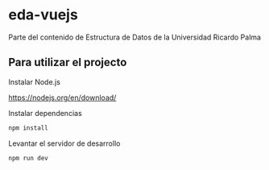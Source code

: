 # eda-vuejs

Parte del contenido de Estructura de Datos de la Universidad Ricardo Palma

## Para utilizar el projecto

Instalar Node.js

https://nodejs.org/en/download/

Instalar dependencias

```sh
npm install
```
Levantar el servidor de desarrollo

```sh
npm run dev
```
